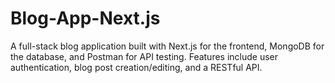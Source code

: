 # Blog-App-Next.js
A full-stack blog application built with Next.js for the frontend, MongoDB for the database, and Postman for API testing. Features include user authentication, blog post creation/editing, and a RESTful API.
